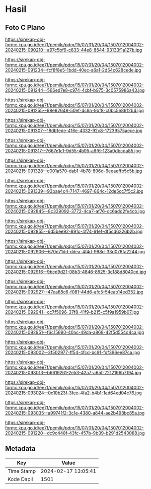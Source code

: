 # Hasil

## Foto C Plano

https://sirekap-obj-formc.kpu.go.id/ee7f/pemilu/pdpr/15/07/01/20/04/1507012004002-20240215-090210--a97c5bf9-c833-44e8-8544-93133f1a127b.jpg

https://sirekap-obj-formc.kpu.go.id/ee7f/pemilu/pdpr/15/07/01/20/04/1507012004002-20240215-091234--fcf8f8e5-1bdd-40ec-a6a1-2d54c628cede.jpg

https://sirekap-obj-formc.kpu.go.id/ee7f/pemilu/pdpr/15/07/01/20/04/1507012004002-20240215-091244--566ed7e8-c974-4cbf-b975-3c0575986a43.jpg

https://sirekap-obj-formc.kpu.go.id/ee7f/pemilu/pdpr/15/07/01/20/04/1507012004002-20240215-091255--98e92648-50ef-4c9a-9bf8-c0bc5e89f2b4.jpg

https://sirekap-obj-formc.kpu.go.id/ee7f/pemilu/pdpr/15/07/01/20/04/1507012004002-20240215-091307--18db1ede-416e-4332-92c8-17239575aece.jpg

https://sirekap-obj-formc.kpu.go.id/ee7f/pemilu/pdpr/15/07/01/20/04/1507012004002-20240215-091317--7667e1c1-9d55-4b95-a6f6-123a0dbcda85.jpg

https://sirekap-obj-formc.kpu.go.id/ee7f/pemilu/pdpr/15/07/01/20/04/1507012004002-20240215-091328--c001a570-dab1-4b78-806d-6eeaeffb5c5b.jpg

https://sirekap-obj-formc.kpu.go.id/ee7f/pemilu/pdpr/15/07/01/20/04/1507012004002-20240215-091339--93baa4c4-7147-4697-864c-12de5cc7f5c2.jpg

https://sirekap-obj-formc.kpu.go.id/ee7f/pemilu/pdpr/15/07/01/20/04/1507012004002-20240215-092845--8c339092-3772-4ca7-af76-dc6add2fe4cb.jpg

https://sirekap-obj-formc.kpu.go.id/ee7f/pemilu/pdpr/15/07/01/20/04/1507012004002-20240215-092855--6d5bee92-891c-4f74-91ef-df5cd6226b2b.jpg

https://sirekap-obj-formc.kpu.go.id/ee7f/pemilu/pdpr/15/07/01/20/04/1507012004002-20240215-092906--670d71dd-ddea-4f4d-968d-33d076fa2244.jpg

https://sirekap-obj-formc.kpu.go.id/ee7f/pemilu/pdpr/15/07/01/20/04/1507012004002-20240215-092916--9bcd9d21-08b3-4846-8525-3c188d8040cd.jpg

https://sirekap-obj-formc.kpu.go.id/ee7f/pemilu/pdpr/15/07/01/20/04/1507012004002-20240215-092927--47ea68c6-f081-44d6-afc5-54eab14ed352.jpg

https://sirekap-obj-formc.kpu.go.id/ee7f/pemilu/pdpr/15/07/01/20/04/1507012004002-20240215-092941--cc7f5096-37f8-41f9-b215-c5f9a1959b07.jpg

https://sirekap-obj-formc.kpu.go.id/ee7f/pemilu/pdpr/15/07/01/20/04/1507012004002-20240215-092951--f6c15690-40ac-49da-a868-42f5d554d4ca.jpg

https://sirekap-obj-formc.kpu.go.id/ee7f/pemilu/pdpr/15/07/01/20/04/1507012004002-20240215-093002--3f502977-ff54-4fcd-bc91-fdf396ee87ca.jpg

https://sirekap-obj-formc.kpu.go.id/ee7f/pemilu/pdpr/15/07/01/20/04/1507012004002-20240215-093013--b6619261-2e53-42a7-a65f-2212196b7194.jpg

https://sirekap-obj-formc.kpu.go.id/ee7f/pemilu/pdpr/15/07/01/20/04/1507012004002-20240215-093024--0c10b23f-3fee-4fa2-b4b1-1ad64ed04c76.jpg

https://sirekap-obj-formc.kpu.go.id/ee7f/pemilu/pdpr/15/07/01/20/04/1507012004002-20240215-093035--a99741f2-3c1e-4380-a844-ae2b498bc85a.jpg

https://sirekap-obj-formc.kpu.go.id/ee7f/pemilu/pdpr/15/07/01/20/04/1507012004002-20240215-091220--dc9c448f-43fc-457b-9b39-b291d2543088.jpg


## Metadata

| Key        | Value               |
| ---------- | ------------------- |
| Time Stamp | 2024-02-17 13:05:41 |
| Kode Dapil | 1501                |



